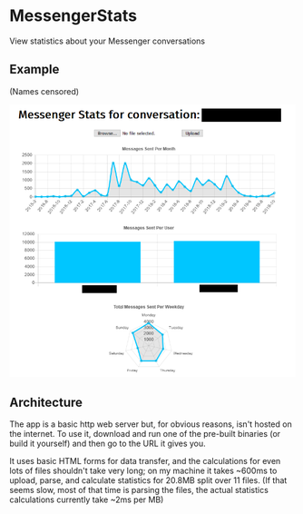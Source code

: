# MessengerStats

View statistics about your Messenger conversations

## Example

(Names censored)

![example](example.png)

## Architecture

The app is a basic http web server but, for obvious reasons, isn't hosted on the internet. To use it, download and run
one of the pre-built binaries (or build it yourself) and then go to the URL it gives you.

It uses basic HTML forms for data transfer, and the calculations for even lots of files shouldn't take very long; on my
machine it takes ~600ms to upload, parse, and calculate statistics for 20.8MB split over 11 files. (If that seems slow,
most of that time is parsing the files, the actual statistics calculations currently take ~2ms per MB)
